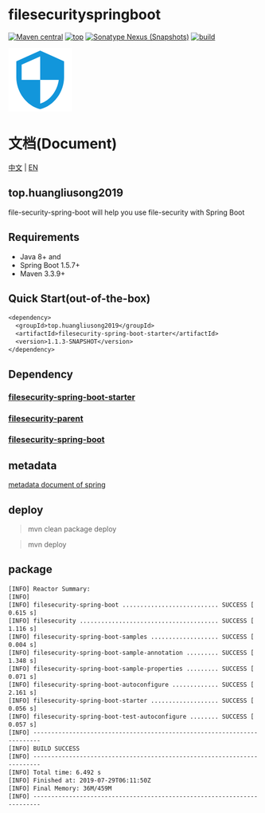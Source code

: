 # filesecurityspringboot
[![Maven central](https://img.shields.io/badge/Maven%20central-v1.1-red.svg)](https://oss.sonatype.org/#nexus-search;quick~filesecurity-spring-boot-starter)
[![top](https://img.shields.io/badge/build-top.huangliusong2019-green.svg)](https://github.com/huangliusong/filesecurityspringboot)
[![Sonatype Nexus (Snapshots)](https://img.shields.io/badge/Sonatype%20Nexus-v1.1-blue.svg)](https://oss.sonatype.org/content/repositories/snapshots/top/huangliusong2019/)
[![build](https://img.shields.io/badge/build-passing-brightgreen.svg)](https://travis-ci.org/huangliusong/filesecurityspringboot)

![](./doc/secutity1.png)

# 文档(Document)
[中文](./doc/cn_doc_index.md)  |  [EN](./doc/en_doc_index.md)

## top.huangliusong2019
file-security-spring-boot  will help you use file-security with Spring Boot


## Requirements

* Java 8+ and 
* Spring Boot 1.5.7+
* Maven 3.3.9+

## Quick Start(out-of-the-box)

~~~
<dependency>
  <groupId>top.huangliusong2019</groupId>
  <artifactId>filesecurity-spring-boot-starter</artifactId>
  <version>1.1.3-SNAPSHOT</version>
</dependency>
~~~

## Dependency

### [filesecurity-spring-boot-starter](https://github.com/huangliusong/filesecurity-spring-boot-starter)

### [filesecurity-parent](https://github.com/huangliusong/filesecurity-parent)

### [filesecurity-spring-boot](https://github.com/huangliusong/filesecurityspringboot)



## metadata
[metadata document of spring](https://docs.spring.io/spring-boot/docs/2.1.x/reference/htmlsingle/#configuration-metadata
)

## deploy
> mvn clean package deploy

> mvn deploy

## package

~~~
[INFO] Reactor Summary:
[INFO] 
[INFO] filesecurity-spring-boot ........................... SUCCESS [  0.615 s]
[INFO] filesecurity ....................................... SUCCESS [  1.116 s]
[INFO] filesecurity-spring-boot-samples ................... SUCCESS [  0.004 s]
[INFO] filesecurity-spring-boot-sample-annotation ......... SUCCESS [  1.348 s]
[INFO] filesecurity-spring-boot-sample-properties ......... SUCCESS [  0.071 s]
[INFO] filesecurity-spring-boot-autoconfigure ............. SUCCESS [  2.161 s]
[INFO] filesecurity-spring-boot-starter ................... SUCCESS [  0.056 s]
[INFO] filesecurity-spring-boot-test-autoconfigure ........ SUCCESS [  0.057 s]
[INFO] ------------------------------------------------------------------------
[INFO] BUILD SUCCESS
[INFO] ------------------------------------------------------------------------
[INFO] Total time: 6.492 s
[INFO] Finished at: 2019-07-29T06:11:50Z
[INFO] Final Memory: 36M/459M
[INFO] ------------------------------------------------------------------------
~~~